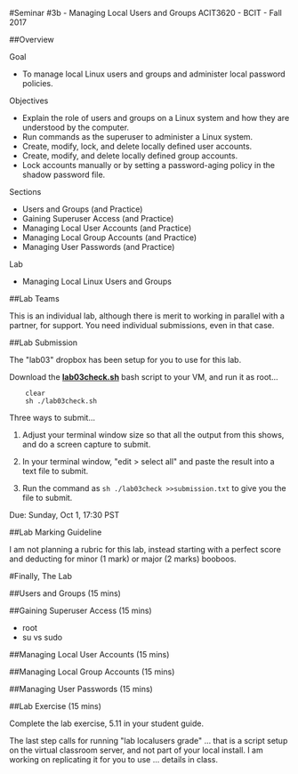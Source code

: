 #Seminar #3b - Managing Local Users and Groups
ACIT3620 - BCIT - Fall 2017

##Overview

Goal 
- To manage local Linux users and groups and administer local password policies.

Objectives 
- Explain the role of users and groups on a Linux system and
            how they are understood by the computer.
- Run commands as the superuser to administer a Linux
system.
- Create, modify, lock, and delete locally defined user
accounts.
- Create, modify, and delete locally defined group accounts.
- Lock accounts manually or by setting a password-aging
policy in the shadow password file.

Sections
- Users and Groups (and Practice)
- Gaining Superuser Access (and Practice)
- Managing Local User Accounts (and Practice)
- Managing Local Group Accounts (and Practice)
- Managing User Passwords (and Practice)

Lab
- Managing Local Linux Users and Groups


##Lab Teams

This is an individual lab, although there is merit to working in parallel with a 
partner, for support. You need individual submissions, even in that case.

##Lab Submission

The "lab03" dropbox has been setup for you to use for this lab.

Download the **[lab03check.sh](/download/lab03check.sh)** bash script to your VM, and run it as root...

        clear
        sh ./lab03check.sh

Three ways to submit...

1) Adjust your terminal window size so that all the output from this shows, and
do a screen capture to submit.

2) In your terminal window, "edit > select all" and paste the result into a text file to submit.

3) Run the command as `sh ./lab03check >>submission.txt` to give you the file to submit.


Due: Sunday, Oct 1, 17:30 PST

##Lab Marking Guideline

I am not planning a rubric for this lab, instead starting with a perfect score
and deducting for minor (1 mark) or major (2 marks) booboos.

#Finally, The Lab


##Users and Groups (15 mins)

##Gaining Superuser Access (15 mins)

- root
- su vs sudo

##Managing Local User Accounts (15 mins)

##Managing Local Group Accounts (15 mins)

##Managing User Passwords (15 mins)

##Lab Exercise (15 mins)

Complete the lab exercise, 5.11 in your student guide.

The last step calls for running "lab localusers grade" ...
that is a script setup on the virtual classroom server,
and not part of your local install.
I am working on replicating it for you to use ...
details in class.
